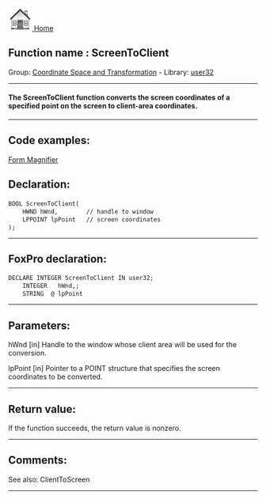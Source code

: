 [<img src="../../images/home.png"> Home ](https://github.com/VFPX/Win32API)  

## Function name : ScreenToClient
Group: [Coordinate Space and Transformation](../../functions_group.md#Coordinate_Space_and_Transformation)  -  Library: [user32](../../libraries.md#user32)  
***  


#### The ScreenToClient function converts the screen coordinates of a specified point on the screen to client-area coordinates.
***  


## Code examples:
[Form Magnifier](../../samples/sample_414.md)  

## Declaration:
```foxpro  
BOOL ScreenToClient(
	HWND hWnd,        // handle to window
	LPPOINT lpPoint   // screen coordinates
);  
```  
***  


## FoxPro declaration:
```foxpro  
DECLARE INTEGER ScreenToClient IN user32;
	INTEGER   hWnd,;
	STRING  @ lpPoint  
```  
***  


## Parameters:
hWnd 
[in] Handle to the window whose client area will be used for the conversion. 

lpPoint 
[in] Pointer to a POINT structure that specifies the screen coordinates to be converted.  
***  


## Return value:
If the function succeeds, the return value is nonzero.  
***  


## Comments:
See also: ClientToScreen   
  
***  

